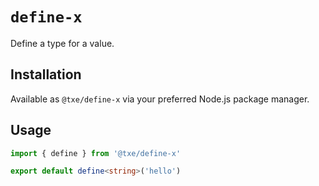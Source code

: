 # `define-x`

Define a type for a value.

## Installation

Available as `@txe/define-x` via your preferred Node.js package manager.

## Usage

```ts
import { define } from '@txe/define-x'

export default define<string>('hello')
```

